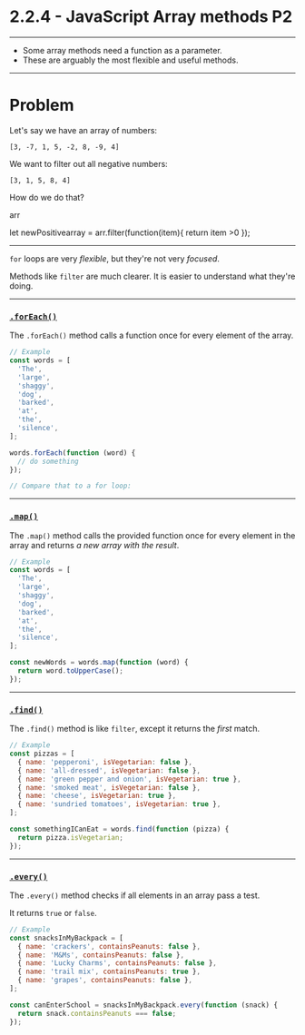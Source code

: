 # 2.2.4 - JavaScript Array methods P2

---

- Some array methods need a function as a parameter.
- These are arguably the most flexible and useful methods.

---

# Problem

Let's say we have an array of numbers:

`[3, -7, 1, 5, -2, 8, -9, 4]`

We want to filter out all negative numbers:

`[3, 1, 5, 8, 4]`

How do we do that?

arr

let newPositivearray = arr.filter(function(item){
  return item >0
});

---

`for` loops are very _flexible_, but they're not very _focused_.

Methods like `filter` are much clearer. It is easier to understand what they're doing.

---

### [`.forEach()`](https://www.w3schools.com/jsreF/jsref_foreach.asp)

The `.forEach()` method calls a function once for every element of the array.

```js
// Example
const words = [
  'The',
  'large',
  'shaggy',
  'dog',
  'barked',
  'at',
  'the',
  'silence',
];

words.forEach(function (word) {
  // do something
});

// Compare that to a for loop:
```

---

### [`.map()`](https://www.w3schools.com/jsreF/jsref_map.asp)

The `.map()` method calls the provided function once for every element in the array and returns _a new array with the result_.

```js
// Example
const words = [
  'The',
  'large',
  'shaggy',
  'dog',
  'barked',
  'at',
  'the',
  'silence',
];

const newWords = words.map(function (word) {
  return word.toUpperCase();
});
```

---

### [`.find()`](https://www.w3schools.com/jsreF/jsref_find.asp)

The `.find()` method is like `filter`, except it returns the _first_ match.

```js
// Example
const pizzas = [
  { name: 'pepperoni', isVegetarian: false },
  { name: 'all-dressed', isVegetarian: false },
  { name: 'green pepper and onion', isVegetarian: true },
  { name: 'smoked meat', isVegetarian: false },
  { name: 'cheese', isVegetarian: true },
  { name: 'sundried tomatoes', isVegetarian: true },
];

const somethingICanEat = words.find(function (pizza) {
  return pizza.isVegetarian;
});
```

---

### [`.every()`](https://www.w3schools.com/jsref/jsref_every.asp)

The `.every()` method checks if all elements in an array pass a test.

It returns `true` or `false`.

```js
// Example
const snacksInMyBackpack = [
  { name: 'crackers', containsPeanuts: false },
  { name: 'M&Ms', containsPeanuts: false },
  { name: 'Lucky Charms', containsPeanuts: false },
  { name: 'trail mix', containsPeanuts: true },
  { name: 'grapes', containsPeanuts: false },
];

const canEnterSchool = snacksInMyBackpack.every(function (snack) {
  return snack.containsPeanuts === false;
});
```
